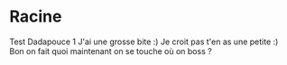 # Racine
Test Dadapouce 1
J'ai une grosse bite :)
Je croit pas t'en as une petite :)
Bon on fait quoi maintenant on se touche où on boss ?
